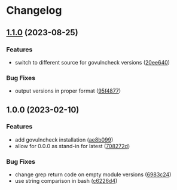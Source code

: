 # Changelog

## [1.1.0](https://github.com/wizzardich/asdf-govulncheck/compare/v1.0.0...v1.1.0) (2023-08-25)


### Features

* switch to different source for govulncheck versions ([20ee640](https://github.com/wizzardich/asdf-govulncheck/commit/20ee6400d5d67c412c7e01e51ed49815dd5e4717))


### Bug Fixes

* output versions in proper format ([95f4877](https://github.com/wizzardich/asdf-govulncheck/commit/95f4877bacca08333e114763ac8c4bc1417abf71))

## 1.0.0 (2023-02-10)


### Features

* add govulncheck installation ([ae8b099](https://github.com/wizzardich/asdf-govulncheck/commit/ae8b099ec0394e617ec73218b459458c04db9f45))
* allow for 0.0.0 as stand-in for latest ([708272d](https://github.com/wizzardich/asdf-govulncheck/commit/708272d8e5233eb2948dff62978286ff9af29e64))


### Bug Fixes

* change grep return code on empty module versions ([6983c24](https://github.com/wizzardich/asdf-govulncheck/commit/6983c243c785936760041cd0645dbfee56eac4f8))
* use string comparison in bash ([c6226d4](https://github.com/wizzardich/asdf-govulncheck/commit/c6226d44b402adb1ec4430219e846a0b26802482))
